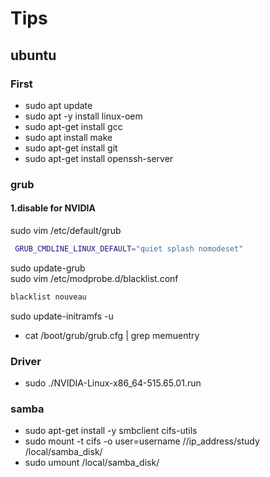 # Tips

## ubuntu
### First
- sudo apt update
- sudo apt -y install linux-oem
- sudo apt-get install gcc
- sudo apt install make
- sudo apt-get install git
- sudo apt-get install openssh-server

### grub
#### 1.disable for NVIDIA
sudo vim /etc/default/grub
  ```bash
   GRUB_CMDLINE_LINUX_DEFAULT="quiet splash nomodeset"
  ``` 
sudo update-grub  
sudo vim /etc/modprobe.d/blacklist.conf
  ```bash
  blacklist nouveau
  ``` 
sudo update-initramfs -u

- cat /boot/grub/grub.cfg | grep memuentry

### Driver
- sudo ./NVIDIA-Linux-x86_64-515.65.01.run

### samba
- sudo apt-get install -y smbclient cifs-utils
- sudo mount -t cifs -o user=username  //ip_address/study  /local/samba_disk/
- sudo umount /local/samba_disk/



